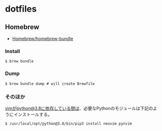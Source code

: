 # dotfiles

## Homebrew

- [Homebrew/homebrew\-bundle](https://github.com/Homebrew/homebrew-bundle)

### Install

```
$ brew bundle
```

### Dump

```
$ brew bundle dump # will create Brewfile
```

### そのほか

vimがpython@3.8に依存している間は、必要なPythonのモジュールは下記のようにインストールする。

```
$ /usr/local/opt/python@3.8/bin/pip3 install neovim pynvim
```

